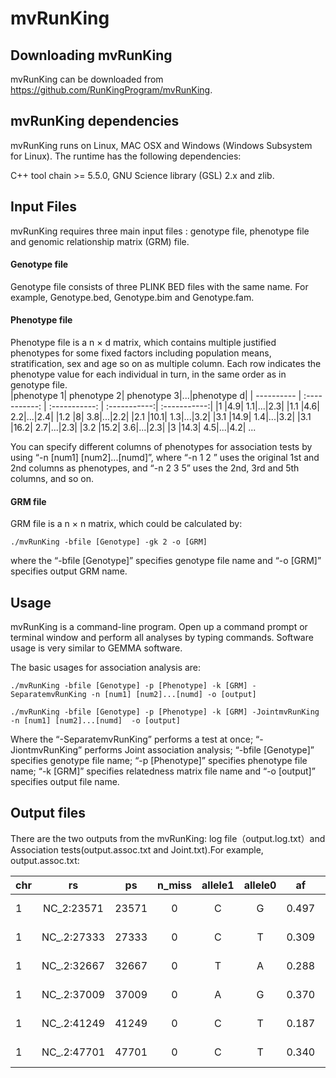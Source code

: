 # mvRunKing
## Downloading mvRunKing

mvRunKing can be downloaded from https://github.com/RunKingProgram/mvRunKing.

## mvRunKing dependencies

mvRunKing runs on Linux, MAC OSX and Windows (Windows Subsystem for Linux). The runtime has the following dependencies:

C++ tool chain >= 5.5.0, GNU Science library (GSL) 2.x and zlib.

## Input Files
mvRunKing requires three main input files : genotype file, phenotype file and genomic relationship matrix (GRM) file.<br>

#### Genotype file
Genotype file consists of three PLINK BED files with the same name. For example, Genotype.bed, Genotype.bim and Genotype.fam.

#### Phenotype file
Phenotype file is a n × d matrix, which contains multiple justified phenotypes for some fixed factors including population means, stratification, sex and age so on as multiple column. Each row indicates the phenotype value for each individual in turn, in the same order as in genotype file. <br>
|phenotype 1| phenotype 2| phenotype 3|...|phenotype d|
| ---------- | :-----------:  | :-----------: | :-----------:| :-----------:|
|1 |4.9| 1.1|...|2.3|
|1.1 |4.6| 2.2|...|2.4|
|1.2 |8| 3.8|...|2.2|
|2.1 |10.1| 1.3|...|3.2|
|3.1 |14.9| 1.4|...|3.2|
|3.1 |16.2| 2.7|...|2.3|
|3.2 |15.2| 3.6|...|2.3|
|3 |14.3| 4.5|...|4.2|
...


You can specify different columns of phenotypes for association tests by using “-n [num1] [num2]...[numd]”, where “-n 1 2 ” uses the original 1st and 2nd columns as phenotypes, and “-n 2 3 5” uses the 2nd, 3rd and 5th columns, and so on. 

#### GRM file
GRM file is a n × n matrix, which could be calculated by: <br>
```
./mvRunKing -bfile [Genotype] -gk 2 -o [GRM]
```
where the “-bfile [Genotype]” specifies genotype file name and “-o [GRM]” specifies output GRM name.

## Usage

mvRunKing is a command-line program. Open up a command prompt or terminal window and perform all analyses by typing commands. Software usage is very similar to GEMMA software. 

The basic usages for association analysis are:
```
./mvRunKing -bfile [Genotype] -p [Phenotype] -k [GRM] -SeparatemvRunKing -n [num1] [num2]...[numd] -o [output]

./mvRunKing -bfile [Genotype] -p [Phenotype] -k [GRM] -JointmvRunKing -n [num1] [num2]...[numd]  -o [output]

```
Where the “-SeparatemvRunKing” performs a test at once; “-JiontmvRunKing” performs Joint association analysis; “-bfile [Genotype]” specifies genotype file name; “-p [Phenotype]” specifies phenotype file name; “-k [GRM]” specifies relatedness matrix file name and “-o [output]” specifies output file name. 

## Output files
There are the two outputs from the mvRunKing: log file（output.log.txt）and Association tests(output.assoc.txt and Joint.txt).For example, output.assoc.txt:

|chr|rs|ps|n_miss|allele1|allele0|af|beta_1|beta_2|beta_3|p_afteroptimize|
| ---------- | :-----------:  | :-----------: | :-----------:| :-----------:| :-----------:| :-----------:| :-----------:| :-----------:| :-----------:| :-----------:|
|1|NC_2:23571|23571|0|C|G|0.497|6.507e-02|-1.136e-03|-2.181e-02|7.038e-01|
|1|NC_.2:27333|27333|0|C|T|0.309|-3.645e-02|8.535e-02|-5.964e-02|2.256e-01|
|1|NC_.2:32667|32667|0|T|A|0.288|9.366e-02|-1.023e-01|5.716e-02|8.189e-02|
|1|NC_.2:37009|37009|0|A|G|0.370|-9.137e-02|6.188e-03|-4.190e-02|4.415e-01|
|1|NC_.2:41249|41249|0|C|T|0.187|7.633e-02|9.230e-02|-6.103e-02|2.546e-01|
|1|NC_.2:47701|47701|0|C|T|0.340|1.085e-02|9.753e-02|-1.230e-02|3.723e-01|


